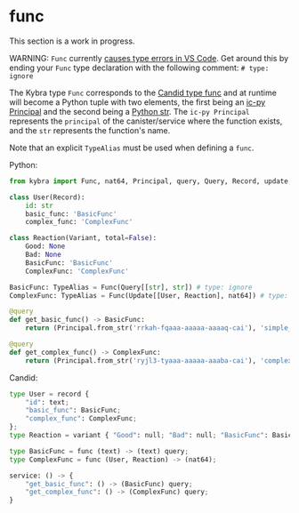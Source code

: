 # func

This section is a work in progress.

WARNING: `Func` currently [causes type errors in VS Code](https://github.com/demergent-labs/kybra/issues/229). Get around this by ending your `Func` type declaration with the following comment: `# type: ignore`

The Kybra type `Func` corresponds to the [Candid type func](https://internetcomputer.org/docs/current/references/candid-ref#type-func---) and at runtime will become a Python tuple with two elements, the first being an [ic-py Principal](https://github.com/rocklabs-io/ic-py) and the second being a [Python str](https://docs.python.org/3/library/stdtypes.html#textseq). The `ic-py Principal` represents the `principal` of the canister/service where the function exists, and the `str` represents the function's name.

Note that an explicit `TypeAlias` must be used when defining a `func`.

Python:

```python
from kybra import Func, nat64, Principal, query, Query, Record, update, Update, Variant

class User(Record):
    id: str
    basic_func: 'BasicFunc'
    complex_func: 'ComplexFunc'

class Reaction(Variant, total=False):
    Good: None
    Bad: None
    BasicFunc: 'BasicFunc'
    ComplexFunc: 'ComplexFunc'

BasicFunc: TypeAlias = Func(Query[[str], str]) # type: ignore
ComplexFunc: TypeAlias = Func(Update[[User, Reaction], nat64]) # type: ignore

@query
def get_basic_func() -> BasicFunc:
    return (Principal.from_str('rrkah-fqaaa-aaaaa-aaaaq-cai'), 'simple_function_name')

@query
def get_complex_func() -> ComplexFunc:
    return (Principal.from_str('ryjl3-tyaaa-aaaaa-aaaba-cai'), 'complex_function_name')
```

Candid:

```python
type User = record {
    "id": text;
    "basic_func": BasicFunc;
    "complex_func": ComplexFunc;
};
type Reaction = variant { "Good": null; "Bad": null; "BasicFunc": BasicFunc; "ComplexFunc": ComplexFunc };

type BasicFunc = func (text) -> (text) query;
type ComplexFunc = func (User, Reaction) -> (nat64);

service: () -> {
    "get_basic_func": () -> (BasicFunc) query;
    "get_complex_func": () -> (ComplexFunc) query;
}

```
